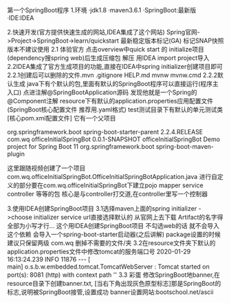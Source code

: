 第一个SpringBoot程序
1.环境
·jdk1.8
·maven3.6.1
·SpringBoot:最新版
·IDE:IDEA

2.快速开发(官方提供快速生成的网站,IDEA集成了这个网站)
Spring官网->Project->SpringBoot->learn/quickstart
最新稳定版本标记(GA) 标记SNAP快照版本不建议使用
2.1 体验官方
点击overview中quick start 的 initialize项目(dependency搜spring web)后生成压缩包 解压 用IDEA import project导入
2.2IDEA集成了官方生成项目的功能,直接在IDEA中spring initializer创建项目即可 
2.2.1创建后可以删除的文件.mvn .gitignore HELP.md mvnw mvnw.cmd 
2.2.2默认生成
java下有个默认的包,里面有默认的SpringBoot程序可以直接运行(程序主入口) 
    点进注解@SpringBootApplication源码 发现他就是一个Spring的@Component注解
resource下有默认的application.properties应用配置文件(SpringBoot核心配置文件 推荐用.yaml格式)
test测试目录下有默认的单元测试类
[核心pom.xml配置文件] 它有一个父项目
<!-- 它有一个父项目 远程在线 relativePath为空 -->
<parent>
    <groupId>org.springframework.boot</groupId>
    <artifactId>spring-boot-starter-parent</artifactId>
    <version>2.2.4.RELEASE</version>
    <relativePath/> <!-- lookup parent from repository -->
</parent>
<!-- 项目的元数据信息、坐标 -->    
<groupId>com.wq</groupId>
<artifactId>officeInitialSpringBot</artifactId>
<version>0.0.1-SNAPSHOT</version>
<name>officeInitialSpringBot</name>
<!-- 项目的描述信息 -->  
<description>Demo project for Spring Boot</description>
<!-- jdk的版本 -->
<properties>
    <java.version>11</java.version>
</properties>
<!-- 各种依赖 -->
<dependencies>
    <!-- 所有的SpringBoot依赖都是以spring-boot-starter-打头的 -->
    <!-- web依赖:集成tomcat、配置DispatcherServlet web等.xml配置 
         spring-boot-starter-web用于实现http接口(包含springMVC)
         使用springMVC构建web(包括RestFul)应用程序,使用Tomcat作为默认嵌入式容器
         
    -->
    <dependency>
        <groupId>org.springframework.boot</groupId>
        <artifactId>spring-boot-starter-web</artifactId>
    </dependency>
    
    <!-- SpringBoot的单元测试依赖 -->
    <dependency>
        <groupId>org.springframework.boot</groupId>
        <artifactId>spring-boot-starter-test</artifactId>
        <scope>test</scope>
        <exclusions>
            <exclusion>
                <groupId>org.junit.vintage</groupId>
                <artifactId>junit-vintage-engine</artifactId>
            </exclusion>
        </exclusions>
    </dependency>
</dependencies>
<!-- SpringBoot打jar包插件 配合spring-boot-starter-parent就可以把SpringBoot应用打成jar包运行 
     在IDEA左侧maven 项目的Lifecycle生命周期中双击package打包,在target目录下生成jar包(测试成功)
     这个jar包就是程序接口(实验室的金融项目也是微服务的思想)
     可以在命令行中执行这个jar包,然后在浏览器中做相同的访问
     · 命令行执行jar包命令 java -jar xx.jar
     · 注意1:一定要让出8080端口
     · 注意2:一定要使用正确的jdk版本 项目创建时,设定使用jdk11 就要调至IDEA的jkd
-->
<build>
    <plugins>
        <plugin>
            <groupId>org.springframework.boot</groupId>
            <artifactId>spring-boot-maven-plugin</artifactId>
        </plugin>
    </plugins>
</build>

这里跟随视频创建了一个项目com.wq.officeInitialSpringBot.OfficeInitialSpringBotApplication.java
进行自定义的部分要在com.wq.officeInitialSpringBot下建立pojo mapper service controller 等等的包
核心是与controller打交道,在controller里写一个控制器

3.使用IDEA创建SpringBoot项目
3.1选择maven上面的spring initializer - >choose initializer service url直接选择默认的 从官网上去下载
Artifact的名字得全部为小写才行...
这个用IDEA创建SpringBoot项目 不勾选web的话 就不会导入这个依赖
会导入一个spring-boot-starter启动器(之后讲解)
package设置的时候建议只保留两级 com.wq
删掉不需要的文件/夹
3.2在resource文件夹下默认的application.properties文件中修改tomcat的服务端口号
2020-01-29 16:13:24.239  INFO 11876 --- [           
main] o.s.b.w.embedded.tomcat.TomcatWebServer  : 
Tomcat started on port(s): 8081 (http) with context path ''
3.3 彩蛋 修改SpringBoot地banner,在resource目录下创建banner.txt,
[当右下角出现灰色原型标志]那是SpringBoot的标志,说明被SpringBoot接管,设置成功
banner设置网站:bootschool.net/ascii